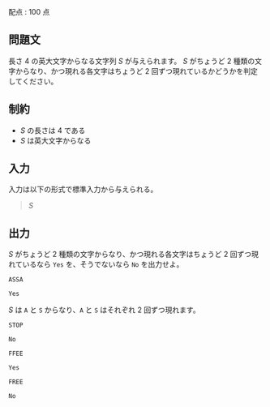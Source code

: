 配点 : $100$ 点

## 問題文

長さ $4$ の英大文字からなる文字列 $S$ が与えられます。
$S$ がちょうど $2$ 種類の文字からなり、かつ現れる各文字はちょうど $2$ 回ずつ現れているかどうかを判定してください。

## 制約

- $S$ の長さは $4$ である
- $S$ は英大文字からなる

## 入力

入力は以下の形式で標準入力から与えられる。

> $S$

## 出力

$S$ がちょうど $2$ 種類の文字からなり、かつ現れる各文字はちょうど $2$ 回ずつ現れているなら `Yes` を、そうでないなら `No` を出力せよ。

```input1
ASSA
```

```output1
Yes
```

$S$ は `A` と `S` からなり、`A` と `S` はそれぞれ $2$ 回ずつ現れます。

```input2
STOP
```

```output2
No
```

```input3
FFEE
```

```output3
Yes
```

```input4
FREE
```

```output4
No
```